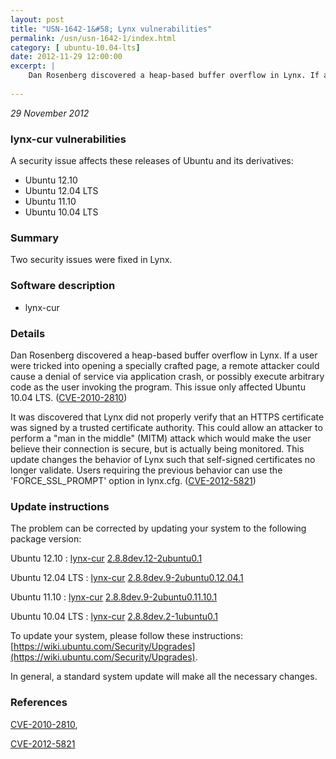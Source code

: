 ```yaml
---
layout: post
title: "USN-1642-1&#58; Lynx vulnerabilities"
permalink: /usn/usn-1642-1/index.html
category: [ ubuntu-10.04-lts]
date: 2012-11-29 12:00:00
excerpt: |
    Dan Rosenberg discovered a heap-based buffer overflow in Lynx. If a user were tricked into opening a specially crafted page, a remote attacker could cause a denial of service via application crash, or possibly execute arbitrary code as the user invoking the program. This issue only affected Ubuntu 10.04 LTS. ([CVE-2010-2810](http://people.ubuntu.com/~ubuntu-security/cve/CVE-2010-2810))
    
--- 
```

 
 

*29 November 2012*

### lynx-cur vulnerabilities

A security issue affects these releases of Ubuntu and its derivatives:

* Ubuntu 12.10
* Ubuntu 12.04 LTS
* Ubuntu 11.10
* Ubuntu 10.04 LTS

### Summary

Two security issues were fixed in Lynx. 

### Software description

* lynx-cur 

### Details

Dan Rosenberg discovered a heap-based buffer overflow in Lynx. If a user were tricked into opening a specially crafted page, a remote attacker could cause a denial of service via application crash, or possibly execute arbitrary code as the user invoking the program. This issue only affected Ubuntu 10.04 LTS. ([CVE-2010-2810](http://people.ubuntu.com/~ubuntu-security/cve/CVE-2010-2810))

It was discovered that Lynx did not properly verify that an HTTPS certificate was signed by a trusted certificate authority. This could allow an attacker to perform a &quot;man in the middle&quot; (MITM) attack which would make the user believe their connection is secure, but is actually being monitored. This update changes the behavior of Lynx such that self-signed certificates no longer validate. Users requiring the previous behavior can use the &#39;FORCE_SSL_PROMPT&#39; option in lynx.cfg. ([CVE-2012-5821](http://people.ubuntu.com/~ubuntu-security/cve/CVE-2012-5821)) 

### Update instructions

The problem can be corrected by updating your system to the following package version:

Ubuntu 12.10
 : [lynx-cur](https://launchpad.net/ubuntu/+source/lynx-cur) <span> [2.8.8dev.12-2ubuntu0.1](https://launchpad.net/ubuntu/+source/lynx-cur/2.8.8dev.12-2ubuntu0.1) </span> 

Ubuntu 12.04 LTS
 : [lynx-cur](https://launchpad.net/ubuntu/+source/lynx-cur) <span> [2.8.8dev.9-2ubuntu0.12.04.1](https://launchpad.net/ubuntu/+source/lynx-cur/2.8.8dev.9-2ubuntu0.12.04.1) </span> 

Ubuntu 11.10
 : [lynx-cur](https://launchpad.net/ubuntu/+source/lynx-cur) <span> [2.8.8dev.9-2ubuntu0.11.10.1](https://launchpad.net/ubuntu/+source/lynx-cur/2.8.8dev.9-2ubuntu0.11.10.1) </span> 

Ubuntu 10.04 LTS
 : [lynx-cur](https://launchpad.net/ubuntu/+source/lynx-cur) <span> [2.8.8dev.2-1ubuntu0.1](https://launchpad.net/ubuntu/+source/lynx-cur/2.8.8dev.2-1ubuntu0.1) </span> 

To update your system, please follow these instructions: [https://wiki.ubuntu.com/Security/Upgrades](https://wiki.ubuntu.com/Security/Upgrades).

In general, a standard system update will make all the necessary changes. 

### References

 
 [CVE-2010-2810](http://people.ubuntu.com/~ubuntu-security/cve/CVE-2010-2810), 

 [CVE-2012-5821](http://people.ubuntu.com/~ubuntu-security/cve/CVE-2012-5821)
 

